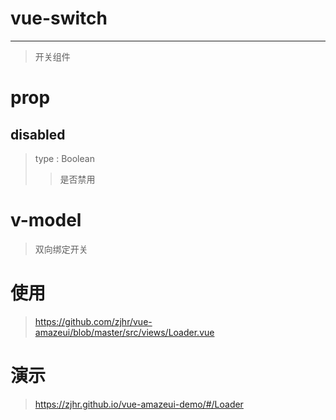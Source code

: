 # vue-switch
---
>开关组件

# prop

## disabled
>type : Boolean
>>是否禁用

# v-model
>双向绑定开关

# 使用
><a>https://github.com/zjhr/vue-amazeui/blob/master/src/views/Loader.vue</a>

# 演示
><a>https://zjhr.github.io/vue-amazeui-demo/#/Loader</a>

